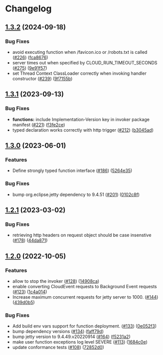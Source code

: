 # Changelog

## [1.3.2](https://github.com/GoogleCloudPlatform/functions-framework-java/compare/java-function-invoker-v1.3.1...java-function-invoker-v1.3.2) (2024-09-18)


### Bug Fixes

* avoid executing function when /favicon.ico or /robots.txt is called ([#226](https://github.com/GoogleCloudPlatform/functions-framework-java/issues/226)) ([fca8676](https://github.com/GoogleCloudPlatform/functions-framework-java/commit/fca867667db593699193da01b69a4cca7ca48fc8))
* server times out when specified by CLOUD_RUN_TIMEOUT_SECONDS ([#275](https://github.com/GoogleCloudPlatform/functions-framework-java/issues/275)) ([9e91f57](https://github.com/GoogleCloudPlatform/functions-framework-java/commit/9e91f57b12d73c655e3d7e226d21d54ccec32b73))
* set Thread Context ClassLoader correctly when invoking handler constructor ([#239](https://github.com/GoogleCloudPlatform/functions-framework-java/issues/239)) ([9f7155b](https://github.com/GoogleCloudPlatform/functions-framework-java/commit/9f7155b77574ec980ecf9e6dffbd2ee0398db8a7))

## [1.3.1](https://github.com/GoogleCloudPlatform/functions-framework-java/compare/java-function-invoker-v1.3.0...java-function-invoker-v1.3.1) (2023-09-13)


### Bug Fixes

* **functions:** include Implementation-Version key in invoker package manifest ([#221](https://github.com/GoogleCloudPlatform/functions-framework-java/issues/221)) ([f3fe2ce](https://github.com/GoogleCloudPlatform/functions-framework-java/commit/f3fe2ce46fcb1885137cdf504649612e7c31dc4c))
* typed declaration works correctly with http trigger ([#212](https://github.com/GoogleCloudPlatform/functions-framework-java/issues/212)) ([b3045ad](https://github.com/GoogleCloudPlatform/functions-framework-java/commit/b3045ad380cd23e37f5edec0d758031438bcb568))

## [1.3.0](https://github.com/GoogleCloudPlatform/functions-framework-java/compare/java-function-invoker-v1.2.1...java-function-invoker-v1.3.0) (2023-06-01)


### Features

* Define strongly typed function interface ([#186](https://github.com/GoogleCloudPlatform/functions-framework-java/issues/186)) ([5264e35](https://github.com/GoogleCloudPlatform/functions-framework-java/commit/5264e35b2522a789d65f0e0fd9bb5584694529eb))


### Bug Fixes

* bump org.eclipse.jetty dependency to 9.4.51 ([#201](https://github.com/GoogleCloudPlatform/functions-framework-java/issues/201)) ([0102c8f](https://github.com/GoogleCloudPlatform/functions-framework-java/commit/0102c8f543280ff5ba5727508f87083a9f54ef74))

## [1.2.1](https://github.com/GoogleCloudPlatform/functions-framework-java/compare/java-function-invoker-v1.2.0...java-function-invoker-v1.2.1) (2023-03-02)


### Bug Fixes

* retrieving http headers on request object should be case insenstive ([#178](https://github.com/GoogleCloudPlatform/functions-framework-java/issues/178)) ([44da871](https://github.com/GoogleCloudPlatform/functions-framework-java/commit/44da871e06e967ce132bea06c3b7c5d1b06ddd6b))

## [1.2.0](https://github.com/GoogleCloudPlatform/functions-framework-java/compare/java-function-invoker-v1.1.1...java-function-invoker-v1.2.0) (2022-10-05)


### Features

* allow to stop the invoker ([#128](https://github.com/GoogleCloudPlatform/functions-framework-java/issues/128)) ([14908ca](https://github.com/GoogleCloudPlatform/functions-framework-java/commit/14908caa9e5be824dfb74fff3a3234c4bce688e7))
* enable converting CloudEvent requests to Background Event requests ([#123](https://github.com/GoogleCloudPlatform/functions-framework-java/issues/123)) ([1c4a014](https://github.com/GoogleCloudPlatform/functions-framework-java/commit/1c4a01470cc4ee7b3de3c3d7ae4af24e47eb2810))
* Increase maximum concurrent requests for jetty server to 1000.  ([#144](https://github.com/GoogleCloudPlatform/functions-framework-java/issues/144)) ([439d0b5](https://github.com/GoogleCloudPlatform/functions-framework-java/commit/439d0b5d77b2f765e65d84e7d5f31399e547d004))


### Bug Fixes

* Add build env vars support for function deployment. ([#133](https://github.com/GoogleCloudPlatform/functions-framework-java/issues/133)) ([0e052f3](https://github.com/GoogleCloudPlatform/functions-framework-java/commit/0e052f376231192278061ec79bcf9d710ec310f4))
* bump dependency versions ([#134](https://github.com/GoogleCloudPlatform/functions-framework-java/issues/134)) ([faff79d](https://github.com/GoogleCloudPlatform/functions-framework-java/commit/faff79d16c6df178d66f0185fb78fba003e60745))
* bump jetty version to 9.4.49.v20220914 ([#164](https://github.com/GoogleCloudPlatform/functions-framework-java/issues/164)) ([f5231a2](https://github.com/GoogleCloudPlatform/functions-framework-java/commit/f5231a2303aa3565b29d494936e40ee1ec78fdbb))
* make user function exceptions log level SEVERE ([#113](https://github.com/GoogleCloudPlatform/functions-framework-java/issues/113)) ([1684c0e](https://github.com/GoogleCloudPlatform/functions-framework-java/commit/1684c0ef55dc33f2c4c7f7514d99b0e7af75c44f))
* update conformance tests ([#108](https://github.com/GoogleCloudPlatform/functions-framework-java/issues/108)) ([72852d0](https://github.com/GoogleCloudPlatform/functions-framework-java/commit/72852d0f23cdaed48569245440dcd1533c8c7563))
